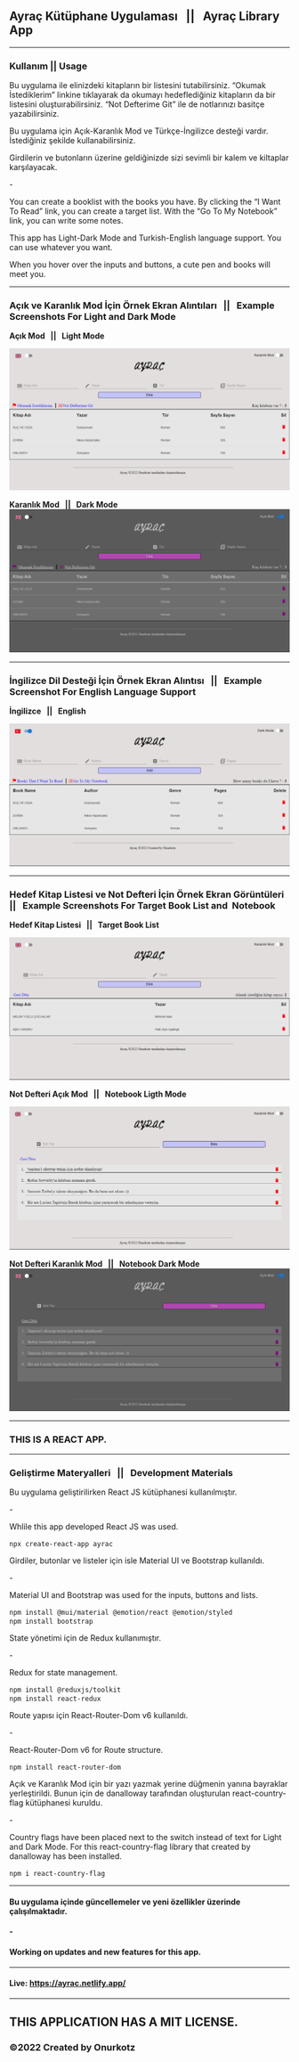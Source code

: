 ## **Ayraç** Kütüphane Uygulaması   ||   **Ayraç** Library App

---

### Kullanım || Usage

Bu uygulama ile elinizdeki kitapların bir listesini tutabilirsiniz. “Okumak İstediklerim” linkine tıklayarak da okumayı hedeflediğiniz kitapların da bir listesini oluştuırabilirsiniz. “Not Defterime Git” ile de notlarınızı basitçe yazabilirsiniz.

Bu uygulama için Açık-Karanlık Mod ve Türkçe-İngilizce desteği vardır. İstediğiniz şekilde kullanabilirsiniz.

Girdilerin ve butonların üzerine geldiğinizde sizi sevimli bir kalem ve kiltaplar karşılayacak.

\-

You can create a booklist with the books you have. By clicking the “I Want To Read” link, you can create a target list. With the “Go To My Notebook” link, you can write some notes.

This app has Light-Dark Mode and Turkish-English language support. You can use whatever you want.

When you hover over the inputs and buttons, a cute pen and books will meet you.

---

### Açık ve Karanlık Mod İçin Örnek Ekran Alıntıları   ||   Example Screenshots For Light and Dark Mode

**Açık Mod   ||   Light Mode**

![LightMode](./src/Assets/ligthmode.png)

**Karanlık Mod   ||   Dark Mode**
![DarkMode](./src/Assets/darkmode.png)

---

### İngilizce Dil Desteği İçin Örnek Ekran Alıntısı   ||   Example Screenshot For English Language Support

**İngilizce   ||   English**

![English](./src/Assets/englishmode.png)

---

### Hedef Kitap Listesi ve Not Defteri İçin Örnek Ekran Görüntüleri   ||   Example Screenshots For Target Book List and  Notebook

**Hedef Kitap Listesi   ||   Target Book List**

![TagetList](./src/Assets/goal.png)

**Not Defteri Açık Mod   ||   Notebook Ligth Mode**

**![NotebookLight](./src/Assets/notebook.png)**

**Not Defteri Karanlık Mod   ||   Notebook Dark Mode**
![NotebookDark](./src/Assets/notebookdarkmode.png)

---

### THIS IS A REACT APP.

---

### Geliştirme Materyalleri   ||   Development Materials

Bu uygulama geliştirilirken React JS kütüphanesi kullanılmıştır.

\-

Whlile this app developed React JS was used.

```plaintext
npx create-react-app ayrac
```

Girdiler, butonlar ve listeler için isle Material UI ve Bootstrap kullanıldı.

\-

Material UI and Bootstrap was used for the inputs, buttons and lists.

```plaintext
npm install @mui/material @emotion/react @emotion/styled
npm install bootstrap
```

State yönetimi için de Redux kullanımıştır.

\-

Redux for state management.

```plaintext
npm install @reduxjs/toolkit
npm install react-redux
```

Route yapısı için React-Router-Dom v6 kullanıldı.

\-

React-Router-Dom v6 for Route structure.

```plaintext
npm install react-router-dom
```

Açık ve Karanlık Mod için bir yazı yazmak yerine düğmenin yanına bayraklar yerleştirildi. Bunun için de danalloway tarafından oluşturulan react-country-flag kütüphanesi kuruldu.

\-

Country flags have been placed next to the switch instead of text for Light and Dark Mode. For this react-country-flag library that created by danalloway has been installed.

```plaintext
npm i react-country-flag
```

---

#### Bu uygulama içinde güncellemeler ve yeni özellikler üzerinde çalışılmaktadır.

#### \-

#### Working on updates and new features for this app.

---

#### Live: https://ayrac.netlify.app/

---
## THIS APPLICATION HAS A MIT LICENSE.

### ©2022 Created by Onurkotz
